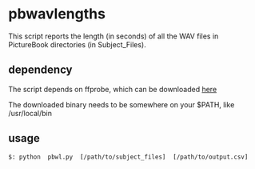 # pbwavlengths


This script reports the length (in seconds) of all the WAV files in PictureBook
directories (in Subject_Files).

## dependency
The script depends on ffprobe, which can be downloaded [here](https://ffmpeg.org/download.html)

The downloaded binary needs to be somewhere on your $PATH, like /usr/local/bin


## usage

```
$: python  pbwl.py  [/path/to/subject_files]  [/path/to/output.csv]
```
